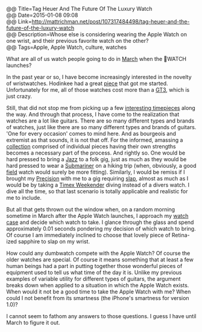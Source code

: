 @@ Title=Tag Heuer And The Future Of The Luxury Watch  
@@ Date=2015-01-08 09:08  
@@ Link=http://mattrichman.net/post/107317484498/tag-heuer-and-the-future-of-the-luxury-watch  
@@ Description=Whose else is considering wearing the Apple Watch on one wrist, and their previous favorite watch on the other?  
@@ Tags=Apple, Apple Watch, culture, watches    

What are all of us watch people going to do in [March](http://9to5mac.com/2015/01/06/apple-watch-launch/) when the WATCH launches? 

In the past year or so, I have become increasingly interested in the novelty of wristwatches. Hodinkee had a great [piece](http://www.hodinkee.com/blog/video-talking-watches-with-john-mayer) that got me started. Unfortunately for me, all of those watches cost more than a [GT3](http://www.edmunds.com/porsche/911/2015/gt3/), which is just crazy.

Still, that did not stop me from picking up a few [interesting timepieces](http://instagram.com/p/sTtSahQz_D/) along the way. And through that process, I have come to the realization that watches are a lot like guitars. There are so many different types and brands of watches, just like there are so many different types and brands of guitars. 'One for every occasion' comes to mind here. And as bourgeois and extremist as that sounds, it is not that off. For the informed, amassing a [collection](http://instagram.com/p/uCiceQQz2l/) comprised of individual pieces having their own strengths becomes a necessary part of the process. And rightly so. One would be hard pressed to bring a [Jazz](https://en.wikipedia.org/wiki/Fender_Jazz_Bass) to a folk gig, just as much as they would be hard pressed to wear a [Submariner](http://www.rolex.com/watches/submariner/m116610lv-0002.html) on a hiking trip (when, obviously, a good [field](http://www.hamiltonwatch.com/collection/khaki/field/officer-mechanical/h69419363) watch would surely be more fitting). Similarly, I would be remiss if I brought my [Precision](https://en.wikipedia.org/wiki/Fender_Jazz_Bass) with me to a gig requiring [slap](https://www.youtube.com/watch?v=jVQEe8OI3zk), almost as much as I would be by taking a [Timex Weekender](http://www.timex.com/watches/timex-weekender-slip-thru-t2n6519j-0) diving instead of a divers watch. I dive all the time, so that last scenario is totally applicable and realistic for me to include. 

But all that gets thrown out the window when, on a random morning sometime in March after the Apple Watch launches, I approach my [watch case](http://d.pr/i/FScw+) and decide which watch to take. I glance through the glass and spend approximately 0.01 seconds pondering my decision of which watch to bring. Of course I am immediately inclined to choose that lovely piece of Retina-ized sapphire to slap on my wrist.

How could any dumbwatch compete with the Apple Watch? Of course the older watches are special. Of course it means something that at least a few human beings had a part in putting together those wonderful pieces of equipment used to tell us what time of the day it is. Unlike my previous examples of variable utility for different types of guitars, the argument breaks down when applied to a situation in which the Apple Watch exists. When would it not be a good time to take the Apple Watch with me? When could I not benefit from its smartness (the iPhone's smartness for version 1.0)? 

I cannot seem to fathom any answers to those questions. I guess I have until March to figure it out.